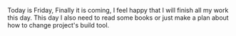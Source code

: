 Today is Friday, Finally it is coming, I feel happy that I will finish all my work this day.
This day I also need to read some books or just make a plan about how to change project's build tool.
